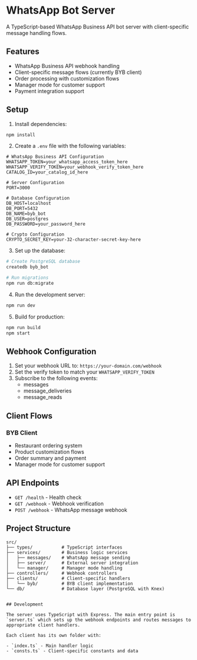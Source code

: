 # WhatsApp Bot Server

A TypeScript-based WhatsApp Business API bot server with client-specific message handling flows.

## Features

- WhatsApp Business API webhook handling
- Client-specific message flows (currently BYB client)
- Order processing with customization flows
- Manager mode for customer support
- Payment integration support

## Setup

1. Install dependencies:

```bash
npm install
```

2. Create a `.env` file with the following variables:

```env
# WhatsApp Business API Configuration
WHATSAPP_TOKEN=your_whatsapp_access_token_here
WHATSAPP_VERIFY_TOKEN=your_webhook_verify_token_here
CATALOG_ID=your_catalog_id_here

# Server Configuration
PORT=3000

# Database Configuration
DB_HOST=localhost
DB_PORT=5432
DB_NAME=byb_bot
DB_USER=postgres
DB_PASSWORD=your_password_here

# Crypto Configuration
CRYPTO_SECRET_KEY=your-32-character-secret-key-here
```

3. Set up the database:

```bash
# Create PostgreSQL database
createdb byb_bot

# Run migrations
npm run db:migrate
```

4. Run the development server:

```bash
npm run dev
```

5. Build for production:

```bash
npm run build
npm start
```

## Webhook Configuration

1. Set your webhook URL to: `https://your-domain.com/webhook`
2. Set the verify token to match your `WHATSAPP_VERIFY_TOKEN`
3. Subscribe to the following events:
   - messages
   - message_deliveries
   - message_reads

## Client Flows

### BYB Client

- Restaurant ordering system
- Product customization flows
- Order summary and payment
- Manager mode for customer support

## API Endpoints

- `GET /health` - Health check
- `GET /webhook` - Webhook verification
- `POST /webhook` - WhatsApp message webhook

## Project Structure

```
src/
├── types/           # TypeScript interfaces
├── services/        # Business logic services
│   ├── messages/    # WhatsApp message sending
│   ├── server/      # External server integration
│   └── manager/     # Manager mode handling
├── controllers/     # Webhook controllers
├── clients/         # Client-specific handlers
│   └── byb/         # BYB client implementation
└── db/              # Database layer (PostgreSQL with Knex)
```

```

## Development

The server uses TypeScript with Express. The main entry point is `server.ts` which sets up the webhook endpoints and routes messages to appropriate client handlers.

Each client has its own folder with:

- `index.ts` - Main handler logic
- `consts.ts` - Client-specific constants and data
```
